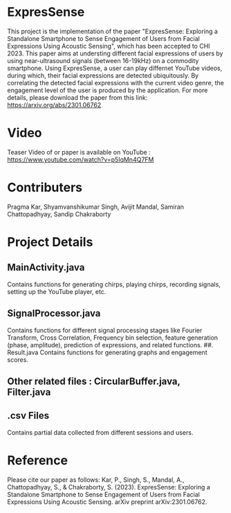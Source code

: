 # ExpresSense
This project is the implementation of the paper "ExpresSense: Exploring a Standalone Smartphone to Sense Engagement of Users from Facial Expressions Using Acoustic Sensing", which has been accepted to CHI 2023.
This paper aims at understing different facial expressions of users by using near-ultrasound signals (between 16-19kHz) on a commodity smartphone. Using ExpresSense, a user can play differnet YouTube videos, during which, their facial expressions are detected ubiquitously. 
By correlating the detected facial expressions with the current video genre, the engagement level of the user is produced by the application. 
For more details, please download the paper from this link: https://arxiv.org/abs/2301.06762

# Video
Teaser Video of or paper is available on YouTube : https://www.youtube.com/watch?v=p5IqMn4Q7FM

# Contributers
Pragma Kar, Shyamvanshikumar Singh, Avijit Mandal, Samiran Chattopadhyay, Sandip Chakraborty

# Project Details
## MainActivity.java 
Contains functions for generating chirps, playing chirps, recording signals, setting up the YouTube player, etc.
## SignalProcessor.java
Contains functions for different signal processing stages like Fourier Transform, Cross Correlation, Frequency bin selection, feature generation (phase, amplitude), prediction of expressions,  and related functions.
##. Result.java
Contains functions for generating graphs and engagement scores.
## Other related files : CircularBuffer.java, Filter.java
## .csv Files
Contains partial data collected from different sessions and users. 

# Reference
Please cite our paper as follows:
Kar, P., Singh, S., Mandal, A., Chattopadhyay, S., & Chakraborty, S. (2023). ExpresSense: Exploring a Standalone Smartphone to Sense Engagement of Users from Facial Expressions Using Acoustic Sensing. arXiv preprint arXiv:2301.06762.



